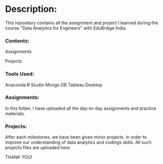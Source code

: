 # Description:

This repository contains all the assignment and project I learned during the course "Data Analytics for Engineers" with EduBrdige India.

### Contents:

Assignments

Projects

### Tools Used:

Anaconda
R Studio
Mongo DB
Tableau Desktop

### Assignments:

In this folder, I have uploaded all the day-to-day  assignments  and practice materials.


### Projects:

After each milestones, we have been given minor projects. in order to improve our understanding of data analytics and codings skills.  All such projects files are uploaded here


THANK YOU!

